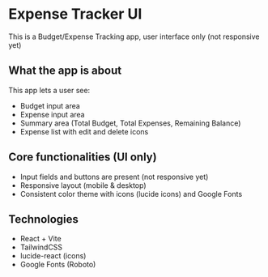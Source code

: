 # Expense Tracker UI
This is a Budget/Expense Tracking app, user interface only (not responsive yet)

## What the app is about
This app lets a user see:
- Budget input area
- Expense input area
- Summary area (Total Budget, Total Expenses, Remaining Balance)
- Expense list with edit and delete icons

## Core functionalities (UI only)
- Input fields and buttons are present (not responsive yet)
- Responsive layout (mobile & desktop)
- Consistent color theme with icons (lucide icons) and Google Fonts

## Technologies
- React + Vite
- TailwindCSS
- lucide-react (icons)
- Google Fonts (Roboto)
